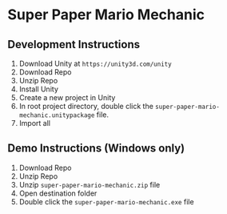 # Super Paper Mario Mechanic

## Development Instructions
1. Download Unity at `https://unity3d.com/unity`
2. Download Repo
3. Unzip Repo
4. Install Unity
5. Create a new project in Unity
6. In root project directory, double click the `super-paper-mario-mechanic.unitypackage` file.
7. Import all

## Demo Instructions (Windows only)
1. Download Repo
2. Unzip Repo
3. Unzip `super-paper-mario-mechanic.zip` file
4. Open destination folder
5. Double click the `super-paper-mario-mechanic.exe` file
